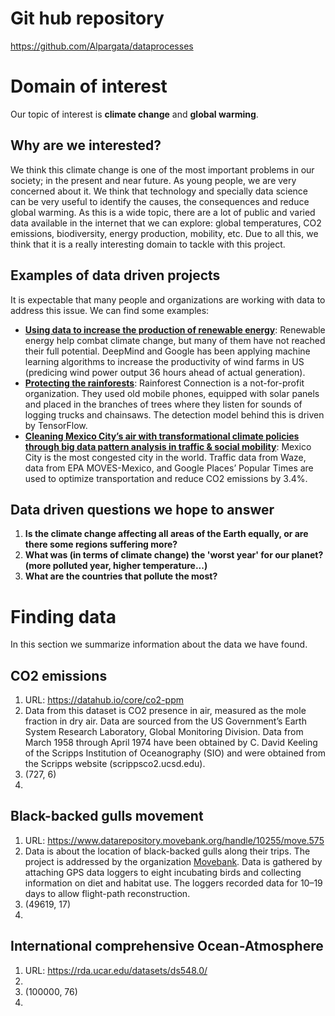# Git hub repository
https://github.com/Alpargata/dataprocesses

# Domain of interest
Our topic of interest is **climate change** and **global warming**.

## Why are we interested?
We think this climate change is one of the most important problems in our society; in the present and near future. As young people, we are very concerned about it. 
We think that technology and specially data science can be very useful to identify the causes, the consequences and reduce global warming. As this is a wide topic, there are a lot of public and varied data available in the internet that we can explore: global temperatures, CO2 emissions, biodiversity, energy production, mobility, etc. 
Due to all this, we think that it is a really interesting domain to tackle with this project.

## Examples of data driven projects
It is expectable that many people and organizations are working with data to address this issue. We can find some examples:
- [__Using data to increase the production of renewable energy__](https://deepmind.com/blog/article/machine-learning-can-boost-value-wind-energy): Renewable energy help combat climate change, but many of them have not reached their full potential. DeepMind and Google has been applying machine learning algorithms to increase the productivity of wind farms in US (predicing wind power output 36 hours ahead of actual generation).
- [__Protecting the rainforests__](https://rfcx.org/): Rainforest Connection is a not-for-profit organization. They used old mobile phones, equipped with solar panels and placed in the branches of trees where they listen for sounds of logging trucks and chainsaws. The detection model behind this is driven by TensorFlow.
- [__Cleaning Mexico City’s air with transformational climate policies through big data pattern analysis in traffic & social mobility__](http://www.dataforclimateaction.org/meet-the-winners/): Mexico City is the most congested city in the world. Traffic data from Waze, data from EPA MOVES-Mexico, and Google Places’ Popular Times are used to optimize transportation and reduce CO2 emissions by 3.4%.

## Data driven questions we hope to answer
1. __Is the climate change affecting all areas of the Earth equally, or are there some regions suffering more?__
2. __What was (in terms of climate change) the 'worst year' for our planet? (more polluted year, higher temperature...)__
3. __What are the countries that pollute the most?__

# Finding data
In this section we summarize information about the data we have found.

## CO2 emissions
1. URL: https://datahub.io/core/co2-ppm
2. Data from this dataset is CO2 presence in air, measured as the mole fraction in dry air. Data are sourced from the US Government’s Earth System Research Laboratory, Global Monitoring Division. Data from March 1958 through April 1974 have been obtained by C. David Keeling of the Scripps Institution of Oceanography (SIO) and were obtained from the Scripps website (scrippsco2.ucsd.edu).
3. (727, 6)
4.

## Black-backed gulls movement
1. URL: https://www.datarepository.movebank.org/handle/10255/move.575
2. Data is about the location of black-backed gulls along their trips. The project is addressed by the organization [Movebank](https://www.movebank.org/). Data is gathered by attaching GPS data loggers to eight incubating birds and collecting information on diet and habitat use. The loggers recorded data for 10–19 days to allow flight-path reconstruction.
3. (49619, 17)
4.

## International comprehensive Ocean-Atmosphere
1. URL: https://rda.ucar.edu/datasets/ds548.0/
2.
3. (100000, 76)
4. 